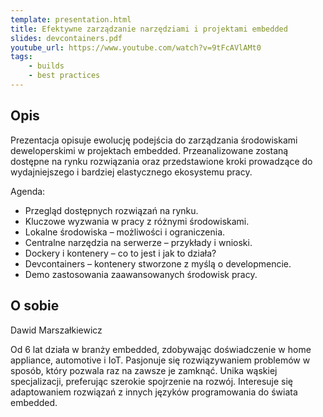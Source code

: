 ```yaml
---
template: presentation.html
title: Efektywne zarządzanie narzędziami i projektami embedded
slides: devcontainers.pdf
youtube_url: https://www.youtube.com/watch?v=9tFcAVlAMt0
tags:
    - builds
    - best practices
---
```


## Opis
Prezentacja opisuje ewolucję podejścia do zarządzania środowiskami deweloperskimi w projektach embedded. Przeanalizowane zostaną dostępne na rynku rozwiązania oraz przedstawione kroki prowadzące do wydajniejszego i bardziej elastycznego ekosystemu pracy.

Agenda:

- Przegląd dostępnych rozwiązań na rynku.
- Kluczowe wyzwania w pracy z różnymi środowiskami.
- Lokalne środowiska – możliwości i ograniczenia.
- Centralne narzędzia na serwerze – przykłady i wnioski.
- Dockery i kontenery – co to jest i jak to działa?
- Devcontainers – kontenery stworzone z myślą o developmencie.
- Demo zastosowania zaawansowanych środowisk pracy.

## O sobie
Dawid Marszałkiewicz

Od 6 lat działa w branży embedded, zdobywając doświadczenie w home appliance, automotive i IoT. Pasjonuje się rozwiązywaniem problemów w sposób, który pozwala raz na zawsze je zamknąć. Unika wąskiej specjalizacji, preferując szerokie spojrzenie na rozwój. Interesuje się adaptowaniem rozwiązań z innych języków programowania do świata embedded.
